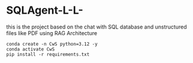 # SQLAgent-L-L-
this is the project based on the chat with SQL database and unstructured files like PDF using RAG Architecture


```
conda create -n CwS python=3.12 -y
conda activate CwS
pip install -r requirements.txt
```

